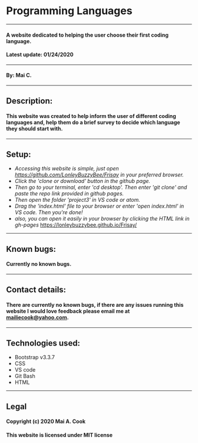 # Programming Languages
---
#### A website dedicated to helping the user choose their first coding language.
#### Latest update: 01/24/2020
---
#### By: Mai C.
---
## Description:
#### This website was created to help inform the user of different coding languages and, help them do a brief survey to decide which language they should start with.
---
## Setup:
* _Accessing this website is simple, just open https://github.com/LonleyBuzzyBee/Frisay in your preferred browser._
* _Click the 'clone or download' button in the github page._
* _Then go to your terminal, enter 'cd desktop'. Then enter 'git clone' and paste the repo link provided in github pages._
* _Then open the folder 'project3' in VS code or atom._
* _Drag the 'index.html' file to your browser or enter 'open index.html' in VS code. Then you're done!_
* _also, you can open it easily in your browser by clicking the HTML link in gh-pages_ https://lonleybuzzybee.github.io/Frisay/
---
## Known bugs:
#### Currently no known bugs.
---
## Contact details:
#### There are currently no known bugs, if there are any  issues running this website I would love feedback please email me at mailiecook@yahoo.com.
---
## Technologies used:
* Bootstrap v3.3.7
* CSS
* VS code
* Git Bash
* HTML
---
## Legal
#### Copyright (c) 2020 Mai A. Cook
#### This website is licensed under MIT license
